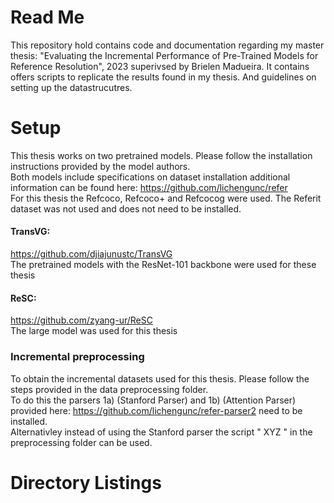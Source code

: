
# Read Me
This repository hold contains code and documentation regarding my master thesis: "Evaluating the Incremental Performance of Pre-Trained Models for Reference Resolution", 2023 superivsed by Brielen Madueira. It contains offers scripts to replicate the results found in my thesis. And guidelines on setting up the datastrucutres.

# Setup
This thesis works on two pretrained models. Please follow the installation instructions provided by the model authors. \
Both models include specifications on dataset installation additional information can be found here: https://github.com/lichengunc/refer \
For this thesis the Refcoco, Refcoco+ and Refcocog were used. The Referit dataset was not used and does not need to be installed.

#### TransVG:
https://github.com/djiajunustc/TransVG  
The pretrained models with the ResNet-101 backbone were used for these thesis

#### ReSC: 
https://github.com/zyang-ur/ReSC  
The large model was used for this thesis

### Incremental preprocessing
To obtain the incremental datasets used for this thesis. Please follow the steps provided in the data preprocessing folder.\
To do this the parsers 1a) (Stanford Parser) and 1b) (Attention Parser) provided here: https://github.com/lichengunc/refer-parser2 need to be installed.\
Alternativley instead of using the Stanford parser the script " XYZ " in the preprocessing folder can be used.

# Directory Listings




